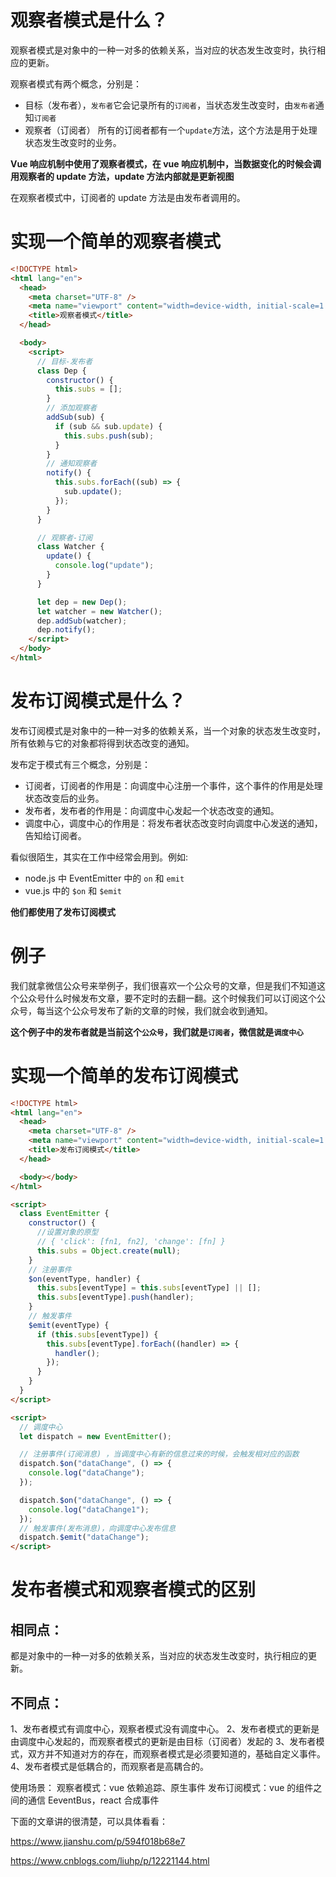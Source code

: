 # 观察者模式是什么？

观察者模式是对象中的一种一对多的依赖关系，当对应的状态发生改变时，执行相应的更新。

观察者模式有两个概念，分别是：

- 目标（发布者），`发布者`它会记录所有的`订阅者`，当状态发生改变时，由`发布者`通知`订阅者`
- 观察者（订阅者） 所有的订阅者都有一个`update`方法，这个方法是用于处理状态发生改变时的业务。

**Vue 响应机制中使用了观察者模式，在 vue 响应机制中，当数据变化的时候会调用观察者的 update 方法，update 方法内部就是更新视图**

在观察者模式中，订阅者的 update 方法是由发布者调用的。

# 实现一个简单的观察者模式

```html
<!DOCTYPE html>
<html lang="en">
  <head>
    <meta charset="UTF-8" />
    <meta name="viewport" content="width=device-width, initial-scale=1.0" />
    <title>观察者模式</title>
  </head>

  <body>
    <script>
      // 目标-发布者
      class Dep {
        constructor() {
          this.subs = [];
        }
        // 添加观察者
        addSub(sub) {
          if (sub && sub.update) {
            this.subs.push(sub);
          }
        }
        // 通知观察者
        notify() {
          this.subs.forEach((sub) => {
            sub.update();
          });
        }
      }

      // 观察者-订阅
      class Watcher {
        update() {
          console.log("update");
        }
      }

      let dep = new Dep();
      let watcher = new Watcher();
      dep.addSub(watcher);
      dep.notify();
    </script>
  </body>
</html>
```

# 发布订阅模式是什么？

发布订阅模式是对象中的一种一对多的依赖关系，当一个对象的状态发生改变时，所有依赖与它的对象都将得到状态改变的通知。

发布定于模式有三个概念，分别是：

- 订阅者，订阅者的作用是：向调度中心注册一个事件，这个事件的作用是处理状态改变后的业务。
- 发布者，发布者的作用是：向调度中心发起一个状态改变的通知。
- 调度中心，调度中心的作用是：将发布者状态改变时向调度中心发送的通知，告知给订阅者。

看似很陌生，其实在工作中经常会用到。例如:

- node.js 中 EventEmitter 中的 `on` 和 `emit`
- vue.js 中的 `$on` 和 `$emit`

**他们都使用了发布订阅模式**

# 例子

我们就拿微信公众号来举例子，我们很喜欢一个公众号的文章，但是我们不知道这个公众号什么时候发布文章，要不定时的去翻一翻。这个时候我们可以订阅这个公众号，每当这个公众号发布了新的文章的时候，我们就会收到通知。

**这个例子中的发布者就是当前这个`公众号`，我们就是`订阅者`，微信就是`调度中心`**

# 实现一个简单的发布订阅模式

```html
<!DOCTYPE html>
<html lang="en">
  <head>
    <meta charset="UTF-8" />
    <meta name="viewport" content="width=device-width, initial-scale=1.0" />
    <title>发布订阅模式</title>
  </head>

  <body></body>
</html>

<script>
  class EventEmitter {
    constructor() {
      //设置对象的原型
      // { 'click': [fn1, fn2], 'change': [fn] }
      this.subs = Object.create(null);
    }
    // 注册事件
    $on(eventType, handler) {
      this.subs[eventType] = this.subs[eventType] || [];
      this.subs[eventType].push(handler);
    }
    // 触发事件
    $emit(eventType) {
      if (this.subs[eventType]) {
        this.subs[eventType].forEach((handler) => {
          handler();
        });
      }
    }
  }
</script>

<script>
  // 调度中心
  let dispatch = new EventEmitter();

  // 注册事件(订阅消息) ，当调度中心有新的信息过来的时候，会触发相对应的函数
  dispatch.$on("dataChange", () => {
    console.log("dataChange");
  });

  dispatch.$on("dataChange", () => {
    console.log("dataChange1");
  });
  // 触发事件(发布消息)，向调度中心发布信息
  dispatch.$emit("dataChange");
</script>
```

# 发布者模式和观察者模式的区别

## 相同点：

都是对象中的一种一对多的依赖关系，当对应的状态发生改变时，执行相应的更新。

## 不同点：

1、发布者模式有调度中心，观察者模式没有调度中心。
2、发布者模式的更新是由调度中心发起的，而观察者模式的更新是由目标（订阅者）发起的
3、发布者模式，双方并不知道对方的存在，而观察者模式是必须要知道的，基础自定义事件。
4、发布者模式是低耦合的，而观察者是高耦合的。

使用场景：
观察者模式：vue 依赖追踪、原生事件
发布订阅模式：vue 的组件之间的通信 EeventBus，react 合成事件

下面的文章讲的很清楚，可以具体看看：

https://www.jianshu.com/p/594f018b68e7

https://www.cnblogs.com/liuhp/p/12221144.html
